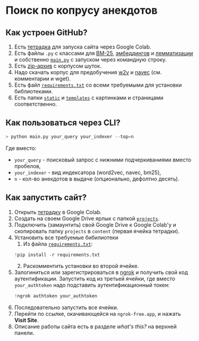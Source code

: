 # Поиск по копрусу анекдотов
## Как устроен GitHub?
1. Есть [тетрадка](/project.ipynb) для запуска сайта через Google Colab.
2. Есть файлы `.py` c классами для [BM-25](/bm.py), [эмбеддингов](/embed.py) и [лемматизации](/lemm.py) и собственно [`main.py`](/main.py) с запуском через командную строку.
3. Есть [zip-архив](/jokes.zip) с корпусом шуток.
4. Надо скачать корпус для предобучения [w2v](http://vectors.nlpl.eu/repository/20/65.zip) и [navec](https://storage.yandexcloud.net/natasha-navec/packs/navec_hudlit_v1_12B_500K_300d_100q.tar) (см. комментарии и wget).
5. Есть файл [`requirements.txt`](/requirements.txt) со всеми требуемыми для установки библиотеками.
6. Есть папки [`static`](/static/) и [`templates`](/templates/) с картинками и страницами соответственно.
## Как пользоваться через CLI?
```python
> python main.py your_query your_indexer --top=n
```
Где вместо:
* `your_query` - поисковый запрос с нижними подчеркиваниями вместо пробелов,
* `your_indexer` - вид индексатора (word2vec, navec, bm25),
* `n` - кол-во анекдотов в выдаче (опционально, дефолтно десять).

## Как запустить сайт?
1. Открыть [тетрадку](/project.ipynb) в Google Colab.
2. Создать на своем Google Drive ярлык с папкой [`projects`](https://drive.google.com/drive/folders/1pcYK6y9qCFIejxxT4QeKp0p6P_rwtQmq?usp=drive_link).
3. Подключить (замаунтить) свой Google Drive к Google Colab'у и скопировать папку `projects` в `content` (первая ячейка тетрадки).
4. Установить все требуемые бибилиотеки
   1. Из файла [`requirements.txt`](/requirements.txt):
    ```python
    !pip install -r requirements.txt
    ```
   2. Раскомментить установки во второй ячейке.
5. Залогиниться или зарегистрироваться в [ngrok](https://ngrok.com/) и получить свой код аутентификации. Запустить код из третьей ячейки, где вместо `your_authtoken` надо подставить аутентификационный токен:
   ```python
   !ngrok authtoken your_authtoken
   ```
7. Последовательно запустить все ячейки.
8. Перейти по ссылке, окачивающейся на `ngrok-free.app`, и нажать **Visit Site**.
9. Описание работы сайта есть в разделе *what's this?* на верхней панели.
